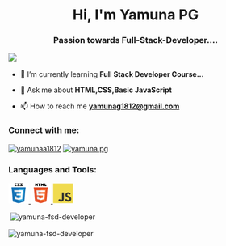 <h1 align="center">Hi, I'm Yamuna PG</h1>
<h3 align="center">Passion towards Full-Stack-Developer....</h3>
<img src="C:\Users\pv Giri\Downloads\GitBg.png">

- 🌱 I’m currently learning **Full Stack Developer Course...**

- 💬 Ask me about **HTML,CSS,Basic JavaScript**

- 📫 How to reach me **yamunag1812@gmail.com**

<h3 align="left">Connect with me:</h3>
<p align="left">
<a href="https://twitter.com/yamunaa1812" target="blank"><img align="center" src="https://raw.githubusercontent.com/rahuldkjain/github-profile-readme-generator/master/src/images/icons/Social/twitter.svg" alt="yamunaa1812" height="30" width="40" /></a>
<a href="https://linkedin.com/in/yamuna pg" target="blank"><img align="center" src="https://raw.githubusercontent.com/rahuldkjain/github-profile-readme-generator/master/src/images/icons/Social/linked-in-alt.svg" alt="yamuna pg" height="30" width="40" /></a>
</p>

<h3 align="left">Languages and Tools:</h3>
<p align="left"> <a href="https://www.w3schools.com/css/" target="_blank" rel="noreferrer"> <img src="https://raw.githubusercontent.com/devicons/devicon/master/icons/css3/css3-original-wordmark.svg" alt="css3" width="40" height="40"/> </a> <a href="https://www.w3.org/html/" target="_blank" rel="noreferrer"> <img src="https://raw.githubusercontent.com/devicons/devicon/master/icons/html5/html5-original-wordmark.svg" alt="html5" width="40" height="40"/> </a> <a href="https://developer.mozilla.org/en-US/docs/Web/JavaScript" target="_blank" rel="noreferrer"> <img src="https://raw.githubusercontent.com/devicons/devicon/master/icons/javascript/javascript-original.svg" alt="javascript" width="40" height="40"/> </a> </p>

<p>&nbsp;<img align="center" src="https://github-readme-stats.vercel.app/api?username=yamuna-fsd-developer&show_icons=true&locale=en" alt="yamuna-fsd-developer" /></p>

<p><img align="center" src="https://github-readme-streak-stats.herokuapp.com/?user=yamuna-fsd-developer&" alt="yamuna-fsd-developer" /></p>
